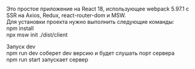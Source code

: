   Это простое приложение на React 18, использующее webpack 5.97.1 с SSR на Axios, Redux, react-router-dom и MSW. <br>
Для установки проекта нужно выполнить следующие команды: <br>
npm install  <br>
npx msw init ./dist/client <br>

Запуск dev<br>
npm run dev соберет dev версию и будет слушать порт сервера <br>
npm run start запускает сервер <br>
